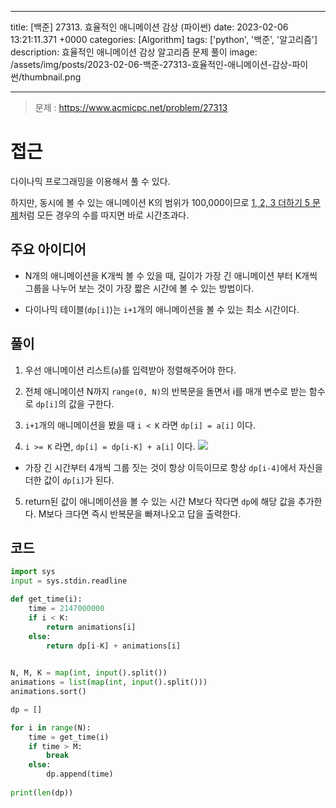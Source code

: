 

---
title: [백준] 27313. 효율적인 애니메이션 감상 (파이썬)
date: 2023-02-06 13:21:11.371 +0000
categories: [Algorithm]
tags: ['python', '백준', '알고리즘']
description: 효율적인 애니메이션 감상 알고리즘 문제 풀이
image: /assets/img/posts/2023-02-06-백준-27313-효율적인-애니메이션-감상-파이썬/thumbnail.png

---

> 문제 : https://www.acmicpc.net/problem/27313

# 접근

다이나믹 프로그래밍을 이용해서 풀 수 있다.

하지만, 동시에 볼 수 있는 애니메이션 K의 범위가 100,000이므로 [1, 2, 3 더하기 5 문제](https://www.acmicpc.net/problem/15990)처럼 모든 경우의 수를 따지면 바로 시간초과다.

## 주요 아이디어

- N개의 애니메이션을 K개씩 볼 수 있을 때, 길이가 가장 긴 애니메이션 부터 K개씩 그룹을 나누어 보는 것이 가장 짧은 시간에 볼 수 있는 방법이다.

- 다이나믹 테이블(`dp[i]`)는  `i+1`개의 애니메이션을 볼 수 있는 최소 시간이다.

## 풀이

1. 우선 애니메이션 리스트(`a`)를 입력받아 정렬해주어야 한다.

2. 전체 애니메이션 N까지 `range(0, N)`의 반복문을 돌면서 i를 매개 변수로 받는 함수로 `dp[i]`의 값을 구한다.

3. `i+1`개의 애니메이션을 봤을 때 `i < K` 라면 `dp[i] = a[i]` 이다.

4. `i >= K` 라면, `dp[i] = dp[i-K] + a[i]` 이다.
![](/assets/img/posts/2023-02-06-백준-27313-효율적인-애니메이션-감상-파이썬/img0.png)
- 가장 긴 시간부터 4개씩 그룹 짓는 것이 항상 이득이므로 항상 `dp[i-4]`에서 자신을 더한 값이 `dp[i]`가 된다.

5. return된 값이 애니메이션을 볼 수 있는 시간 M보다 작다면 `dp`에 해당 값을 추가한다.
M보다 크다면 즉시 반복문을 빠져나오고 답을 출력한다.

## 코드

```python
import sys
input = sys.stdin.readline

def get_time(i):
    time = 2147000000
    if i < K:
        return animations[i]
    else:
        return dp[i-K] + animations[i]
    

N, M, K = map(int, input().split())
animations = list(map(int, input().split()))
animations.sort()

dp = []

for i in range(N):
    time = get_time(i)
    if time > M:
        break
    else:
        dp.append(time)
        
print(len(dp))
```




        
